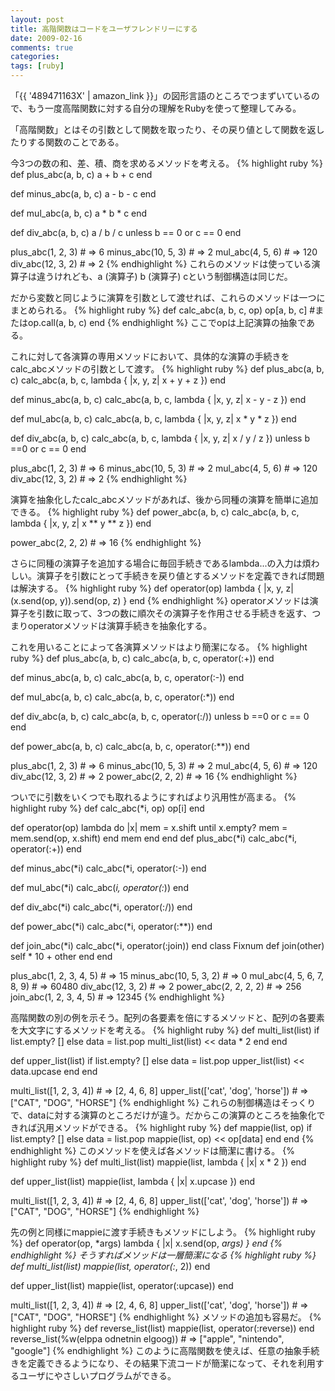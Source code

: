 ```yaml
---
layout: post
title: 高階関数はコードをユーザフレンドリーにする
date: 2009-02-16
comments: true
categories:
tags: [ruby]
---
```



「{{ '489471163X' | amazon_link }}」の図形言語のところでつまずいているので、もう一度高階関数に対する自分の理解をRubyを使って整理してみる。

「高階関数」とはその引数として関数を取ったり、その戻り値として関数を返したりする関数のことである。

今3つの数の和、差、積、商を求めるメソッドを考える。
{% highlight ruby %}
 def plus_abc(a, b, c)
   a + b + c
 end
 
 def minus_abc(a, b, c)
   a - b - c
 end
 
 def mul_abc(a, b, c)
   a * b * c
 end
 
 def div_abc(a, b, c)
   a / b / c unless b == 0 or c == 0
 end
 
 plus_abc(1, 2, 3) # => 6
 minus_abc(10, 5, 3) # => 2
 mul_abc(4, 5, 6) # => 120
 div_abc(12, 3, 2) # => 2
{% endhighlight %}
これらのメソッドは使っている演算子は違うけれども、a (演算子) b (演算子) cという制御構造は同じだ。

だから変数と同じように演算を引数として渡せれば、これらのメソッドは一つにまとめられる。
{% highlight ruby %}
 def calc_abc(a, b, c, op)
   op[a, b, c]  #またはop.call(a, b, c)
 end
{% endhighlight %}
ここでopは上記演算の抽象である。

これに対して各演算の専用メソッドにおいて、具体的な演算の手続きをcalc_abcメソッドの引数として渡す。
{% highlight ruby %}
 def plus_abc(a, b, c)
   calc_abc(a, b, c, lambda { |x, y, z| x + y + z })
 end
 
 def minus_abc(a, b, c)
   calc_abc(a, b, c, lambda { |x, y, z| x - y - z })
 end
 
 def mul_abc(a, b, c)
   calc_abc(a, b, c, lambda { |x, y, z| x * y * z })
 end
 
 def div_abc(a, b, c)
   calc_abc(a, b, c, lambda { |x, y, z| x / y / z }) unless b ==0 or c == 0
 end
 
 plus_abc(1, 2, 3) # => 6
 minus_abc(10, 5, 3) # => 2
 mul_abc(4, 5, 6) # => 120
 div_abc(12, 3, 2) # => 2
{% endhighlight %}

演算を抽象化したcalc_abcメソッドがあれば、後から同種の演算を簡単に追加できる。
{% highlight ruby %}
 def power_abc(a, b, c)
   calc_abc(a, b, c, lambda { |x, y, z| x ** y ** z })
 end
 
 power_abc(2, 2, 2) # => 16
{% endhighlight %}

さらに同種の演算子を追加する場合に毎回手続きであるlambda...の入力は煩わしい。演算子を引数にとって手続きを戻り値とするメソッドを定義できれば問題は解決する。
{% highlight ruby %}
 def operator(op)
   lambda { |x, y, z| (x.send(op, y)).send(op, z) }
 end
{% endhighlight %}
operatorメソッドは演算子を引数に取って、3つの数に順次その演算子を作用させる手続きを返す、つまりoperatorメソッドは演算手続きを抽象化する。

これを用いることによって各演算メソッドはより簡潔になる。
{% highlight ruby %}
 def plus_abc(a, b, c)
   calc_abc(a, b, c, operator(:+))
 end
 
 def minus_abc(a, b, c)
   calc_abc(a, b, c, operator(:-))
 end
 
 def mul_abc(a, b, c)
   calc_abc(a, b, c, operator(:*))
 end
 
 def div_abc(a, b, c)
   calc_abc(a, b, c, operator(:/)) unless b ==0 or c == 0
 end
 
 def power_abc(a, b, c)
   calc_abc(a, b, c, operator(:**))
 end
 
 plus_abc(1, 2, 3) # => 6
 minus_abc(10, 5, 3) # => 2
 mul_abc(4, 5, 6) # => 120
 div_abc(12, 3, 2) # => 2
 power_abc(2, 2, 2) # => 16
{% endhighlight %}

ついでに引数をいくつでも取れるようにすればより汎用性が高まる。
{% highlight ruby %}
 def calc_abc(*i, op)
   op[i]
 end
 
 def operator(op)
  lambda do |x|
    mem = x.shift
    until x.empty?
      mem = mem.send(op, x.shift)
    end
    mem
  end
end
 def plus_abc(*i)
   calc_abc(*i, operator(:+))
 end
 
 def minus_abc(*i)
   calc_abc(*i, operator(:-))
 end
 
 def mul_abc(*i)
   calc_abc(*i, operator(:*))
 end
 
 def div_abc(*i)
   calc_abc(*i, operator(:/))
 end
 
 def power_abc(*i)
   calc_abc(*i, operator(:**))
 end
 
 def join_abc(*i)
   calc_abc(*i, operator(:join))
 end
 class Fixnum
   def join(other)
     self * 10 + other
   end
 end
 
 plus_abc(1, 2, 3, 4, 5) # => 15
 minus_abc(10, 5, 3, 2) # => 0
 mul_abc(4, 5, 6, 7, 8, 9) # => 60480
 div_abc(12, 3, 2) # => 2
 power_abc(2, 2, 2, 2) # => 256
 join_abc(1, 2, 3, 4, 5) # => 12345
{% endhighlight %}

高階関数の別の例を示そう。配列の各要素を倍にするメソッドと、配列の各要素を大文字にするメソッドを考える。
{% highlight ruby %}
 def multi_list(list)
   if list.empty?
     []
   else
     data = list.pop
     multi_list(list) << data * 2
   end
 end
 
 def upper_list(list)
   if list.empty?
     []
   else
     data = list.pop
     upper_list(list) << data.upcase
   end
 end
 
 multi_list([1, 2, 3, 4]) # => [2, 4, 6, 8]
 upper_list(['cat', 'dog', 'horse']) # => ["CAT", "DOG", "HORSE"]
{% endhighlight %}
これらの制御構造はそっくりで、dataに対する演算のところだけが違う。だからこの演算のところを抽象化できれば汎用メソッドができる。
{% highlight ruby %}
 def mappie(list, op)
   if list.empty?
     []
   else
     data = list.pop
     mappie(list, op) << op[data]
   end
 end
{% endhighlight %}
このメソッドを使えば各メソッドは簡潔に書ける。
{% highlight ruby %}
 def multi_list(list)
   mappie(list, lambda { |x| x * 2 })
 end
 
 def upper_list(list)
   mappie(list, lambda { |x| x.upcase })
 end
 
 multi_list([1, 2, 3, 4]) # => [2, 4, 6, 8]
 upper_list(['cat', 'dog', 'horse']) # => ["CAT", "DOG", "HORSE"]
{% endhighlight %}

先の例と同様にmappieに渡す手続きもメソッドにしよう。
{% highlight ruby %}
 def operator(op, *args)
   lambda { |x| x.send(op, *args) }
 end
{% endhighlight %}
そうすればメソッドは一層簡潔になる
{% highlight ruby %}
 def multi_list(list)
   mappie(list, operator(:*, 2))
 end
 
 def upper_list(list)
   mappie(list, operator(:upcase))
 end
 
 multi_list([1, 2, 3, 4]) # => [2, 4, 6, 8]
 upper_list(['cat', 'dog', 'horse']) # => ["CAT", "DOG", "HORSE"]
{% endhighlight %}
メソッドの追加も容易だ。
{% highlight ruby %}
 def reverse_list(list)
   mappie(list, operator(:reverse))
 end
 reverse_list(%w(elppa odnetnin elgoog)) # => ["apple", "nintendo", "google"]
{% endhighlight %}
このように高階関数を使えば、任意の抽象手続きを定義できるようになり、その結果下流コードが簡潔になって、それを利用するユーザにやさしいプログラムができる。
